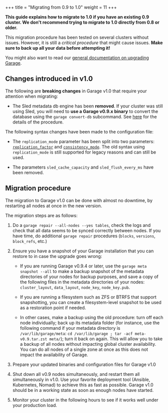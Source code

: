+++
title = "Migrating from 0.9 to 1.0"
weight = 11
+++

**This guide explains how to migrate to 1.0 if you have an existing 0.9 cluster.
We don't recommend trying to migrate to 1.0 directly from 0.8 or older.**

This migration procedure has been tested on several clusters without issues.
However, it is still a *critical procedure* that might cause issues.
**Make sure to back up all your data before attempting it!**

You might also want to read our [general documentation on upgrading Garage](@/documentation/operations/upgrading.md).

## Changes introduced in v1.0

The following are **breaking changes** in Garage v1.0 that require your attention when migrating:

- The Sled metadata db engine has been **removed**. If your cluster was still
  using Sled, you will need to **use a Garage v0.9.x binary** to convert the
  database using the `garage convert-db` subcommand. See
  [here](@/documentation/reference-manual/configuration.md#db_engine) for the
  details of the procedure.

The following syntax changes have been made to the configuration file:

- The `replication_mode` parameter has been split into two parameters:
  [`replication_factor`](@/documentation/reference-manual/configuration.md#replication_factor)
  and
  [`consistency_mode`](@/documentation/reference-manual/configuration.md#consistency_mode).
  The old syntax using `replication_mode` is still supported for legacy
  reasons and can still be used.

- The parameters `sled_cache_capacity` and `sled_flush_every_ms` have been removed.

## Migration procedure

The migration to Garage v1.0 can be done with almost no downtime,
by restarting all nodes at once in the new version.

The migration steps are as follows:

1. Do a `garage repair --all-nodes --yes tables`, check the logs and check that
   all data seems to be synced correctly between nodes. If you have time, do
   additional `garage repair` procedures (`blocks`, `versions`, `block_refs`,
   etc.)

2. Ensure you have a snapshot of your Garage installation that you can restore
   to in case the upgrade goes wrong:

   - If you are running Garage v0.9.4 or later, use the `garage meta snapshot
     --all` to make a backup snapshot of the metadata directories of your nodes
     for backup purposes, and save a copy of the following files in the
     metadata directories of your nodes: `cluster_layout`, `data_layout`,
     `node_key`, `node_key.pub`.

   - If you are running a filesystem such as ZFS or BTRFS that support
     snapshotting, you can create a filesystem-level snapshot to be used as a
     restoration point if needed.

   - In other cases, make a backup using the old procedure: turn off each node
     individually; back up its metadata folder (for instance, use the following
     command if your metadata directory is `/var/lib/garage/meta`: `cd
     /var/lib/garage ; tar -acf meta-v0.9.tar.zst meta/`); turn it back on
     again.  This will allow you to take a backup of all nodes without
     impacting global cluster availability.  You can do all nodes of a single
     zone at once as this does not impact the availability of Garage.

3. Prepare your updated binaries and configuration files for Garage v1.0

4. Shut down all v0.9 nodes simultaneously, and restart them all simultaneously
   in v1.0.  Use your favorite deployment tool (Ansible, Kubernetes, Nomad) to
   achieve this as fast as possible.  Garage v1.0 should be in a working state
   as soon as enough nodes have started.

5. Monitor your cluster in the following hours to see if it works well under
   your production load.
